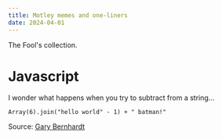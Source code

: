 ```yaml
---
title: Motley memes and one-liners
date: 2024-04-01
---
```


The Fool's collection.

# Javascript

I wonder what happens when you try to subtract from a string...

    Array(6).join("hello world" - 1) + " batman!"

Source: [Gary Bernhardt](https://www.destroyallsoftware.com/talks/wat)
